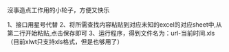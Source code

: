 沒事造点工作用的小轮子，方便又快乐

1、接口用星号代替
2、将所需查找内容粘贴到对应未知的excel的对应sheet中,从第二行开始粘贴,点击保存即可
3、运行程序，得到文件名为：url-当前时间.xls（目前xlwt只支持xls格式，但是也够用了）
